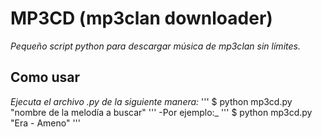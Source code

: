 # MP3CD (mp3clan downloader)
_Pequeño script python para descargar música de mp3clan sin límites._
## Como usar
_Ejecuta el archivo .py de la siguiente manera:_
'''
$ python mp3cd.py "nombre de la melodía a buscar"
'''
-Por ejemplo:_
'''
$ python mp3cd.py "Era - Ameno"
'''

